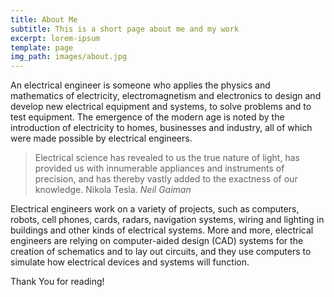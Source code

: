 ```yaml
---
title: About Me
subtitle: This is a short page about me and my work
excerpt: lorem-ipsum
template: page
img_path: images/about.jpg
---
```

An electrical engineer is someone who applies the physics and mathematics of electricity, electromagnetism and electronics to design and develop new electrical equipment and systems, to solve problems and to test equipment. The emergence of the modern age is noted by the introduction of electricity to homes, businesses and industry, all of which were made possible by electrical engineers.

>Electrical science has revealed to us the true nature of light, has provided us with innumerable appliances and instruments of precision, and has thereby vastly added to the exactness of our knowledge. Nikola Tesla. <cite>Neil Gaiman</cite>

Electrical engineers work on a variety of projects, such as computers, robots, cell phones, cards, radars, navigation systems, wiring and lighting in buildings and other kinds of electrical systems. More and more, electrical engineers are relying on computer-aided design (CAD) systems for the creation of schematics and to lay out circuits, and they use computers to simulate how electrical devices and systems will function.

Thank You for reading!